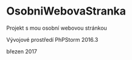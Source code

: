 # OsobniWebovaStranka
Projekt s mou osobní webovou stránkou

Vývojové prostředí PhPStorm 2016.3

březen 2017

